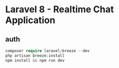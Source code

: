 # Laravel 8 - Realtime Chat Application

## auth
```php
composer require laravel/breeze --dev 
php artisan breeze:install 
npm install && npm run dev 
```


